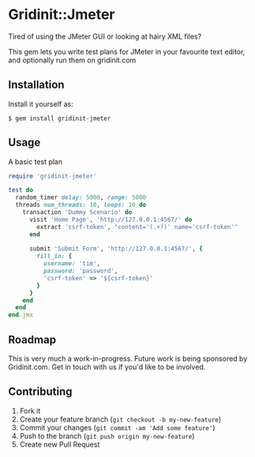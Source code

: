 # Gridinit::Jmeter

Tired of using the JMeter GUI or looking at hairy XML files?

This gem lets you write test plans for JMeter in your favourite text editor, and optionally run them on gridinit.com

## Installation

Install it yourself as:

    $ gem install gridinit-jmeter

## Usage

A basic test plan

```ruby
require 'gridinit-jmeter'

test do
  random_timer delay: 5000, range: 5000
  threads num_threads: 10, loops: 10 do
    transaction 'Dummy Scenario' do
      visit 'Home Page', 'http://127.0.0.1:4567/' do
        extract 'csrf-token', "content='(.+?)' name='csrf-token'"
      end
   
      submit 'Submit Form', 'http://127.0.0.1:4567/', {
        fill_in: {
          username: 'tim',
          password: 'password',
          'csrf-token' => '${csrf-token}'
        }
      }
    end
  end
end.jmx
```

## Roadmap

This is very much a work-in-progress. Future work is being sponsored by Gridinit.com. Get in touch with us if you'd like to be involved.

## Contributing

1. Fork it
2. Create your feature branch (`git checkout -b my-new-feature`)
3. Commit your changes (`git commit -am 'Add some feature'`)
4. Push to the branch (`git push origin my-new-feature`)
5. Create new Pull Request
